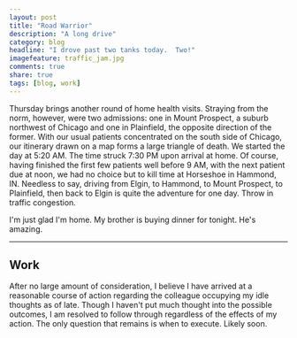 ```yaml
---
layout: post
title: "Road Warrior"
description: "A long drive"
category: blog
headline: "I drove past two tanks today.  Two!"
imagefeature: traffic_jam.jpg
comments: true
share: true
tags: [blog, work]
---
```

Thursday brings another round of home health visits.  Straying from the norm, however, were two admissions:  one in Mount Prospect, a suburb northwest of Chicago and one in Plainfield, the opposite direction of the former.  With our usual patients concentrated on the south side of Chicago, our itinerary drawn on a map forms a large triangle of death.  We started the day at 5:20 AM.  The time struck 7:30 PM upon arrival at home.  Of course, having finished the first few patients well before 9 AM, with the next patient due at noon, we had no choice but to kill time at Horseshoe in Hammond, IN.  Needless to say, driving from Elgin, to Hammond, to Mount Prospect, to Plainfield, then back to Elgin is quite the adventure for one day.  Throw in traffic congestion.

I'm just glad I'm home.  My brother is buying dinner for tonight.  He's amazing.

----

## Work

After no large amount of consideration, I believe I have arrived at a reasonable course of action regarding the colleague occupying my idle thoughts as of late.  Though I haven't put much thought into the possible outcomes, I am resolved to follow through regardless of the effects of my action.  The only question that remains is when to execute.  Likely soon.
